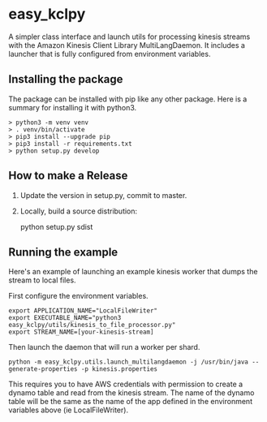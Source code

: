 # easy_kclpy
A simpler class interface and launch utils for processing kinesis streams with the Amazon Kinesis Client Library MultiLangDaemon.  It includes a launcher that is fully configured from environment variables.

## Installing the package
The package can be installed with pip like any other package.  Here is a summary for installing it with python3.

```
> python3 -m venv venv
> . venv/bin/activate
> pip3 install --upgrade pip
> pip3 install -r requirements.txt
> python setup.py develop
```


## How to make a Release

1. Update the version in setup.py, commit to master.
2. Locally, build a source distribution: 

    python setup.py sdist


## Running the example

Here's an example of launching an example kinesis worker that dumps the stream to local files.

First configure the environment variables.  
```
export APPLICATION_NAME="LocalFileWriter"
export EXECUTABLE_NAME="python3 easy_kclpy/utils/kinesis_to_file_processor.py"
export STREAM_NAME=[your-kinesis-stream]
```

Then launch the daemon that will run a worker per shard.  
```
python -m easy_kclpy.utils.launch_multilangdaemon -j /usr/bin/java --generate-properties -p kinesis.properties
```
This requires you to have AWS credentials with permission to create a dynamo table and read from the kinesis stream.  The name of the dynamo table will be the same as the name of the app defined in the environment variables above (ie LocalFileWriter).

